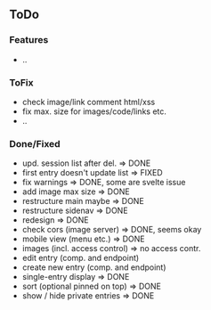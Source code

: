 

## ToDo

### Features

* ..

### ToFix

* check image/link comment html/xss
* fix max. size for images/code/links etc.
* ..

### Done/Fixed

* upd. session list after del. => DONE
* first entry doesn't update list => FIXED
* fix warnings => DONE, some are svelte issue
* add image max size => DONE
* restructure main maybe => DONE
* restructure sidenav => DONE
* redesign => DONE
* check cors (image server) => DONE, seems okay
* mobile view (menu etc.) => DONE
* images (incl. access control) => no access contr.
* edit entry (comp. and endpoint)
* create new entry (comp. and endpoint)
* single-entry display => DONE
* sort (optional pinned on top) => DONE
* show / hide private entries => DONE
